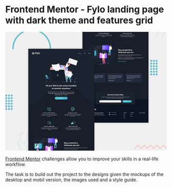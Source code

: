 # Frontend Mentor - Fylo landing page with dark theme and features grid

![Design preview for the Fylo landing page with dark theme and features grid challenge](./design/desktop-preview.jpg)

[Frontend Mentor](https://www.frontendmentor.io) challenges allow you to improve your skills in a real-life workflow.

The task is to build out the project to the designs given the mockups of the desktop and mobil version, the images used and a style guide.
